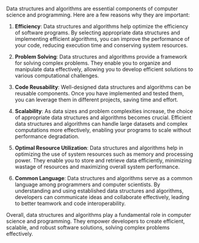 Data structures and algorithms are essential components of computer science and programming. Here are a few reasons why they are important:

1. **Efficiency**: Data structures and algorithms help optimize the efficiency of software programs. By selecting appropriate data structures and implementing efficient algorithms, you can improve the performance of your code, reducing execution time and conserving system resources.

2. **Problem Solving**: Data structures and algorithms provide a framework for solving complex problems. They enable you to organize and manipulate data effectively, allowing you to develop efficient solutions to various computational challenges.

3. **Code Reusability**: Well-designed data structures and algorithms can be reusable components. Once you have implemented and tested them, you can leverage them in different projects, saving time and effort.

4. **Scalability**: As data sizes and problem complexities increase, the choice of appropriate data structures and algorithms becomes crucial. Efficient data structures and algorithms can handle large datasets and complex computations more effectively, enabling your programs to scale without performance degradation.

5. **Optimal Resource Utilization**: Data structures and algorithms help in optimizing the use of system resources such as memory and processing power. They enable you to store and retrieve data efficiently, minimizing wastage of resources and maximizing overall system performance.

6. **Common Language**: Data structures and algorithms serve as a common language among programmers and computer scientists. By understanding and using established data structures and algorithms, developers can communicate ideas and collaborate effectively, leading to better teamwork and code interoperability.

Overall, data structures and algorithms play a fundamental role in computer science and programming. They empower developers to create efficient, scalable, and robust software solutions, solving complex problems effectively.
